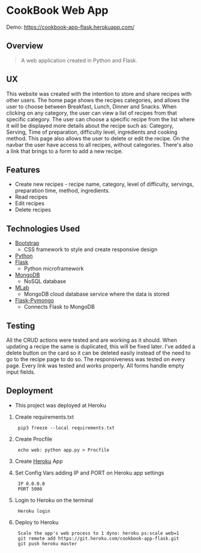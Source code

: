 
# CookBook Web App
Demo: https://cookbook-app-flask.herokuapp.com/

## Overview

> A web application created in Python and Flask. 

## UX

This website was created with the intention to store and share recipes with other users.
The home page shows the recipes categories, and allows the user to choose between Breakfast, Lunch, Dinner and Snacks. 
When clicking on any category, the user can view a list of recipes from that specific category. The user can choose a specific recipe from the list where it will be displayed more details about the recipe such as: Category, Serving, Time of preparation, difficulty level, ingredients and cooking method.
This page also allows the user to delete or edit the recipe.
On the navbar the user have access to all recipes, without categories. There's also a link that brings to a form to add a new recipe.

## Features

* Create new recipes - recipe name, category, level of difficulty, servings, preparation time, method, ingredients.
* Read recipes 
* Edit recipes
* Delete recipes

## Technologies Used

* [Bootstrap](https://getbootstrap.com/)
    * CSS framework to style and create responsive design 
* [Python](https://www.python.org/)
* [Flask](http://flask.pocoo.org/)
    * Python microframework
* [MongoDB](https://www.mongodb.com/)
    * NoSQL database
* [MLab](https://mlab.com/) 
    * MongoDB cloud database service where the data is stored
* [Flask-Pymongo](https://flask-pymongo.readthedocs.io/en/latest/)
    * Connects Flask to MongoDB

## Testing

All the CRUD actions were tested and are working as it should.
When updating a recipe the same is duplicated, this will be fixed later. I've added a delete button on the card so it can be deleted easily instead of the need to go to the recipe page to do so.
The responsiveness was tested on every page.
Every link was tested and works properly.
All forms handle empty input fields.

## Deployment

* This project was deployed at Heroku

1. Create requirements.txt 

        pip3 freeze --local requirements.txt
        
2. Create Procfile

        echo web: python app.py > Procfile
        
3. Create [Heroku](https://www.heroku.com/) App 
4. Set Config Vars adding IP and PORT on Heroku app settings

        IP 0.0.0.0
        PORT 5000
        
5. Login to Heroku on the terminal

        Heroku login
        
6. Deploy to Heroku

        Scale the app's web process to 1 dyno: heroku ps:scale web=1
        git remote add https://git.heroku.com/cookbook-app-flask.git
        git push heroku master





